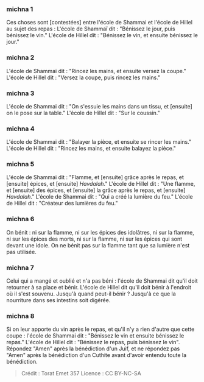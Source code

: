 
### michna 1
Ces choses sont [contestées] entre l'école de Shammai et l'école de Hillel au sujet des repas : L'école de Shammaï dit : "Bénissez le jour, puis bénissez le vin." L'école de Hillel dit : "Bénissez le vin, et ensuite bénissez le jour."

### michna 2
L'école de Shammai dit : "Rincez les mains, et ensuite versez la coupe." L'école de Hillel dit : "Versez la coupe, puis rincez les mains."

### michna 3
L'école de Shammai dit : "On s'essuie les mains dans un tissu, et [ensuite] on le pose sur la table." L'école de Hillel dit : "Sur le coussin."

### michna 4
L'école de Shammai dit : "Balayer la pièce, et ensuite se rincer les mains." L'école de Hillel dit : "Rincez les mains, et ensuite balayez la pièce."

### michna 5
L'école de Shammai dit : "Flamme, et [ensuite] grâce après le repas, et [ensuite] épices, et [ensuite] _Havdalah_." L'école de Hillel dit : "Une flamme, et [ensuite] des épices, et [ensuite] la grâce après le repas, et [ensuite] _Havdalah_." L'école de Shammai dit : "Qui a créé la lumière du feu." L'école de Hillel dit : "Créateur des lumières du feu."

### michna 6
On bénit : ni sur la flamme, ni sur les épices des idolâtres, ni sur la flamme, ni sur les épices des morts, ni sur la flamme, ni sur les épices qui sont devant une idole. On ne bénit pas sur la flamme tant que sa lumière n'est pas utilisée.

### michna 7
Celui qui a mangé et oublié et n'a pas béni : l'école de Shammai dit qu'il doit retourner à sa place et bénir. L'école de Hillel dit qu'il doit bénir à l'endroit où il s'est souvenu. Jusqu'à quand peut-il bénir ? Jusqu'à ce que la nourriture dans ses intestins soit digérée.

### michna 8
Si on leur apporte du vin après le repas, et qu'il n'y a rien d'autre que cette coupe : l'école de Shammai dit : "Bénissez le vin et ensuite bénissez le repas." L'école de Hillel dit : "Bénissez le repas, puis bénissez le vin".  Répondez "Amen" après la bénédiction d'un Juif, et ne répondez pas "Amen" après la bénédiction d'un Cuthite avant d'avoir entendu toute la bénédiction.

>Crédit : Torat Emet 357
>Licence : CC BY-NC-SA 